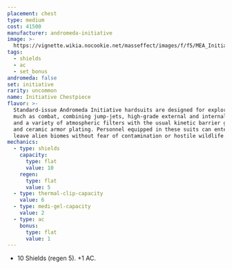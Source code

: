 ```yaml
---
placement: chest
type: medium
cost: 41500
manufacturer: andromeda-initiative
image: >-
  https://vignette.wikia.nocookie.net/masseffect/images/f/f5/MEA_Initiative_Recon_Chest.png/revision/latest/scale-to-width-down/350?cb=20180505200945
tags:
  - shields
  - ac
  - set_bonus
andromeda: false
set: initiative
rarity: uncommon
name: Initiative Chestpiece
flavor: >-
  Standard-issue Andromeda Initiative hardsuits are designed for exploration as
  much as combat, combining jump-jets, high-grade external and internal sensors,
  and a variety of atmospheric filters with the usual kinetic barrier generators
  and ceramic armor plating. Personnel equipped in these suits can enter and
  leave alien biomes without fear of contamination or hostile wildlife.
mechanics:
  - type: shields
    capacity:
      type: flat
      value: 10
    regen:
      type: flat
      value: 5
  - type: thermal-clip-capacity
    value: 6
  - type: medi-gel-capacity
    value: 2
  - type: ac
    bonus:
      type: flat
      value: 1
---
```

- 10 Shields (regen 5). +1 AC.
